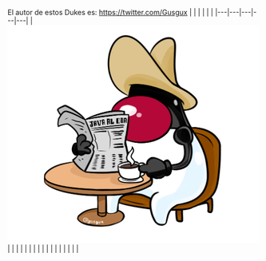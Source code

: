 El autor de estos Dukes es:
https://twitter.com/Gusgux
|   |   |   |   |   |
|---|---|---|---|---|
| <img src="Duke_Mexicano_Leyendo.png">  |   |   |   |   |
|   |   |   |   |   |
|   |   |   |   |   |
